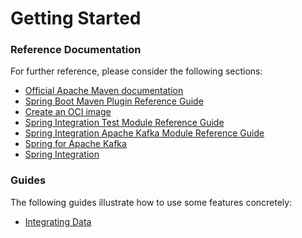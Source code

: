 # Getting Started

### Reference Documentation
For further reference, please consider the following sections:

* [Official Apache Maven documentation](https://maven.apache.org/guides/index.html)
* [Spring Boot Maven Plugin Reference Guide](https://docs.spring.io/spring-boot/docs/2.7.1/maven-plugin/reference/html/)
* [Create an OCI image](https://docs.spring.io/spring-boot/docs/2.7.1/maven-plugin/reference/html/#build-image)
* [Spring Integration Test Module Reference Guide](https://docs.spring.io/spring-integration/reference/html/testing.html)
* [Spring Integration Apache Kafka Module Reference Guide](https://docs.spring.io/spring-integration/reference/html/kafka.html)
* [Spring for Apache Kafka](https://docs.spring.io/spring-boot/docs/2.7.1/reference/htmlsingle/#messaging.kafka)
* [Spring Integration](https://docs.spring.io/spring-boot/docs/2.7.1/reference/htmlsingle/#messaging.spring-integration)

### Guides
The following guides illustrate how to use some features concretely:

* [Integrating Data](https://spring.io/guides/gs/integration/)

